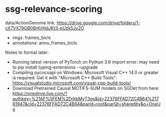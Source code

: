 # ssg-relevance-scoring

data/ActionGenome link: https://drive.google.com/drive/folders/1-cX7VX79GB0BrKiHIdJKt3-pUzk5Jv2O
- imgs: frames_bicls
- annotations: anno_frames_bicls

Notes to format later:
- Running latest version of PyTorch on Python 3.8 import error: may need to pip install typing-extensions --upgrade 
- Compiling pycocoapi on Windows:  Microsoft Visual C++ 14.0 or greater is required. Get it with "Microsoft C++ Build Tools": https://visualstudio.microsoft.com/visual-cpp-build-tools/
- Download Pretrained Causal MOTIFS-SUM models on SGDet from here: https://onedrive.live.com/?authkey=%21AF%5FEM%2DrkbMyT3gs&id=22376FFAD72C4B64%21781947&cid=22376FFAD72C4B64&parId=root&parQt=sharedby&o=OneUp
